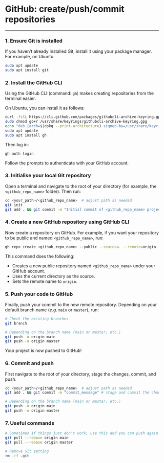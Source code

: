 # GitHub: create/push/commit repositories
---

### 1. Ensure Git is installed

If you haven’t already installed Git, install it using your package manager. For example, on Ubuntu:

```bash
sudo apt update
sudo apt install git
```

### 2. Install the GitHub CLI

Using the GitHub CLI (command: `gh`) makes creating repositories from the terminal easier.

On Ubuntu, you can install it as follows:

```bash
curl -fsSL https://cli.github.com/packages/githubcli-archive-keyring.gpg | sudo dd of=/usr/share/keyrings/githubcli-archive-keyring.gpg
sudo chmod go+r /usr/share/keyrings/githubcli-archive-keyring.gpg
echo "deb [arch=$(dpkg --print-architecture) signed-by=/usr/share/keyrings/githubcli-archive-keyring.gpg] https://cli.github.com/packages stable main" | sudo tee /etc/apt/sources.list.d/github-cli.list > /dev/null
sudo apt update
sudo apt install gh
```

Then log in:

```bash
gh auth login
```

Follow the prompts to authenticate with your GitHub account.

### 3. Initialise your local Git repository

Open a terminal and navigate to the root of your directory (for example, the `<github_repo_name>` folder). Then run:

```bash
cd <your_path>/<github_repo_name>  # adjust path as needed
git init
git add . && git commit -m "Initial commit of <github_repo_name> project"
```

### 4. Create a new GitHub repository using GitHub CLI

Now create a repository on GitHub. For example, if you want your repository to be public and named `<github_repo_name>`, run:

```bash
gh repo create <github_repo_name> --public --source=. --remote=origin
```

This command does the following:

- Creates a new public repository named `<github_repo_name>` under your GitHub account.
- Uses the current directory as the source.
- Sets the remote name to `origin`.

### 5. Push your code to GitHub

Finally, push your commit to the new remote repository. Depending on your default branch name (*e.g.* `main` or `master`), run:

```bash
# Check the existing branches
git branch

# Depending on the branch name (main or master, etc.)
git push -u origin main
git push -u origin master
```

Your project is now pushed to GitHub!

### 6. Commit and push

First navigate to the root of your directory, stage the changes, commit, and push.

```bash
cd <your_path>/<github_repo_name>  # adjust path as needed
git add . && git commit -m "commit_message" # stage and commit the changes

# Depending on the branch name (main or master, etc.)
git push -u origin main
git push -u origin master
```

### 7. Useful commands

```bash
# Sometimes if things just don't work, use this and you can push again
git pull --rebase origin main
git pull --rebase origin master

# Remove Git setting
rm -rf .git
```